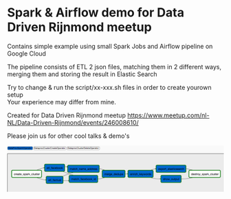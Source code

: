 # Spark & Airflow demo for Data Driven Rijnmond meetup

Contains simple example using small Spark Jobs and Airflow pipeline on Google Cloud

The pipeline consists of ETL 2 json files, matching them in 2 different ways, merging them and storing the result in Elastic Search

Try to change & run the script/xx-xxx.sh files in order to create yourown setup  
Your experience may differ from mine.


Created for Data Driven Rijnmond meetup 
https://www.meetup.com/nl-NL/Data-Driven-Rijnmond/events/246008610/

Please join us for other cool talks & demo's

![airflow pipeline](https://raw.githubusercontent.com/TomLous/meetup-spark-airflow-demo/master/pipeline.png)
